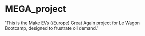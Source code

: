 # MEGA_project
'This is the Make EVs (/Europe) Great Again project for Le Wagon Bootcamp, designed to frustrate oil demand.'
